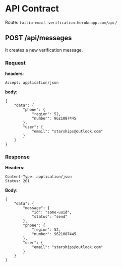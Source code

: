 # API Contract
Route: `twilio-email-verification.herokuapp.com/api/`

## POST /api/messages
It creates a new verification message.

### Request
**headers**:
```
Accept: application/json
```
**body**:
```
{
	"data": {
		"phone": {
			"region": 52,
			"number": 9621087445
		},
		"user": {
			"email": "starships@outlook.com"
		}
	}
}
```

### Response
**Headers**:
```
Content-Type: application/json
Status: 201
```
**Body**:
```
{
	"data": {
		"message": {
			"id": "some-uuid",
			"status": "send"
		},
		"phone": {
			"region": 52,
			"number": 9621087445
		},
		"user": {
			"email": "starships@outlook.com"
		}
	}
}
```
